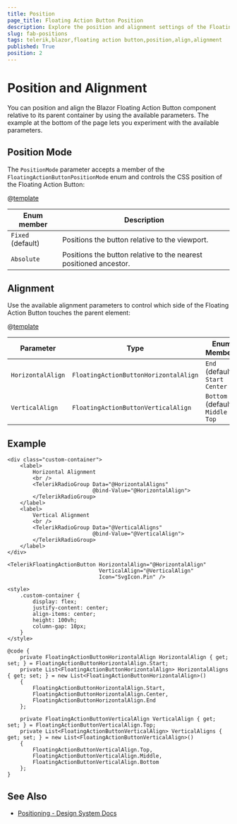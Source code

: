 ```yaml
---
title: Position
page_title: Floating Action Button Position
description: Explore the position and alignment settings of the Floating Action Button for Blazor.
slug: fab-positions
tags: telerik,blazor,floating action button,position,align,alignment
published: True
position: 2
---
```


# Position and Alignment

You can position and align the Blazor Floating Action Button component relative to its parent container by using the available parameters. The example at the bottom of the page lets you experiment with the available parameters.

## Position Mode

The `PositionMode` parameter accepts a member of the `FloatingActionButtonPositionMode` enum and controls the CSS position of the Floating Action Button:

@[template](/_contentTemplates/common/parameters-table-styles.md#table-layout)

| Enum member | Description |
|---------------|--------|
| `Fixed` <br /> (default) | Positions the button relative to the viewport. |
| `Absolute` | Positions the button relative to the nearest positioned ancestor. |

## Alignment

Use the available alignment parameters to control which side of the Floating Action Button touches the parent element:

@[template](/_contentTemplates/common/parameters-table-styles.md#table-layout)

| Parameter | Type | Enum Members |
| ----------- | ----------- | ----------- |
| `HorizontalAlign` | `FloatingActionButtonHorizontalAlign` | `End` (default) <br /> `Start` <br /> `Center` |
| `VerticalAlign` | `FloatingActionButtonVerticalAlign` | `Bottom` (default) <br /> `Middle` <br /> `Top` |

## Example

````RAZOR
<div class="custom-container">
    <label>
        Horizontal Alignment
        <br />
        <TelerikRadioGroup Data="@HorizontalAligns"
                           @bind-Value="@HorizontalAlign">
        </TelerikRadioGroup>
    </label>
    <label>
        Vertical Alignment
        <br />
        <TelerikRadioGroup Data="@VerticalAligns"
                           @bind-Value="@VerticalAlign">
        </TelerikRadioGroup>
    </label>
</div>

<TelerikFloatingActionButton HorizontalAlign="@HorizontalAlign"
                             VerticalAlign="@VerticalAlign"
                             Icon="SvgIcon.Pin" />

<style>
    .custom-container {
        display: flex;
        justify-content: center;
        align-items: center;
        height: 100vh;
        column-gap: 10px;
    }
</style>

@code {
    private FloatingActionButtonHorizontalAlign HorizontalAlign { get; set; } = FloatingActionButtonHorizontalAlign.Start;
    private List<FloatingActionButtonHorizontalAlign> HorizontalAligns { get; set; } = new List<FloatingActionButtonHorizontalAlign>()
    {
        FloatingActionButtonHorizontalAlign.Start,
        FloatingActionButtonHorizontalAlign.Center,
        FloatingActionButtonHorizontalAlign.End
    };

    private FloatingActionButtonVerticalAlign VerticalAlign { get; set; } = FloatingActionButtonVerticalAlign.Top;
    private List<FloatingActionButtonVerticalAlign> VerticalAligns { get; set; } = new List<FloatingActionButtonVerticalAlign>()
    {
        FloatingActionButtonVerticalAlign.Top,
        FloatingActionButtonVerticalAlign.Middle,
        FloatingActionButtonVerticalAlign.Bottom
    };
}
````

## See Also

* [Positioning - Design System Docs](https://www.telerik.com/design-system/docs/components/floatingactionbutton/#positioning)
